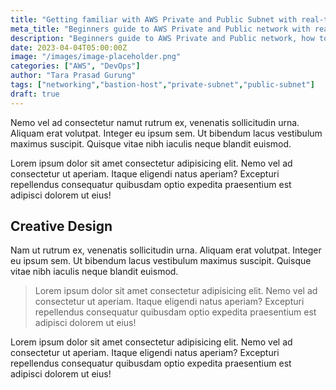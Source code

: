 ```yaml
---
title: "Getting familiar with AWS Private and Public Subnet with real-time projec (bastion host)"
meta_title: "Beginners guide to AWS Private and Public network with realtime practical examples."
description: "Beginners guide to AWS Private and Public network, how to access private network content with bastion host, learning with example"
date: 2023-04-04T05:00:00Z
image: "/images/image-placeholder.png"
categories: ["AWS", "DevOps"]
author: "Tara Prasad Gurung"
tags: ["networking","bastion-host","private-subnet","public-subnet"]
draft: true
---
```


Nemo vel ad consectetur namut rutrum ex, venenatis sollicitudin urna. Aliquam erat volutpat. Integer eu ipsum sem. Ut bibendum lacus vestibulum maximus suscipit. Quisque vitae nibh iaculis neque blandit euismod.

Lorem ipsum dolor sit amet consectetur adipisicing elit. Nemo vel ad consectetur ut aperiam. Itaque eligendi natus aperiam? Excepturi repellendus consequatur quibusdam optio expedita praesentium est adipisci dolorem ut eius!

## Creative Design

Nam ut rutrum ex, venenatis sollicitudin urna. Aliquam erat volutpat. Integer eu ipsum sem. Ut bibendum lacus vestibulum maximus suscipit. Quisque vitae nibh iaculis neque blandit euismod.

> Lorem ipsum dolor sit amet consectetur adipisicing elit. Nemo vel ad consectetur ut aperiam. Itaque eligendi natus aperiam? Excepturi repellendus consequatur quibusdam optio expedita praesentium est adipisci dolorem ut eius!

Lorem ipsum dolor sit amet consectetur adipisicing elit. Nemo vel ad consectetur ut aperiam. Itaque eligendi natus aperiam? Excepturi repellendus consequatur quibusdam optio expedita praesentium est adipisci dolorem ut eius!
